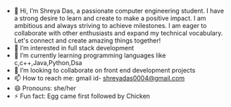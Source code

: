 - 👋 Hi, I’m Shreya Das, a passionate computer engineering student. I have a strong desire to learn and create to make a positive impact. I am ambitious and always striving to achieve milestones. I am eager to collaborate with other enthusiasts and expand my technical vocabulary. Let's connect and create amazing things together!
- 👀 I’m interested in full stack development
- 🌱 I’m currently learning programming languages like c,c++,Java,Python,Dsa
- 💞️ I’m looking to collaborate on front end development projects
- 📫 How to reach me: gmail id- shreyadas0004@gmail.com
- 😄 Pronouns: she/her
- ⚡ Fun fact: Egg came first followed by Chicken

<!---
shreya0004/shreya0004 is a ✨ special ✨ repository because its `README.md` (this file) appears on your GitHub profile.
You can click the Preview link to take a look at your changes.
--->
